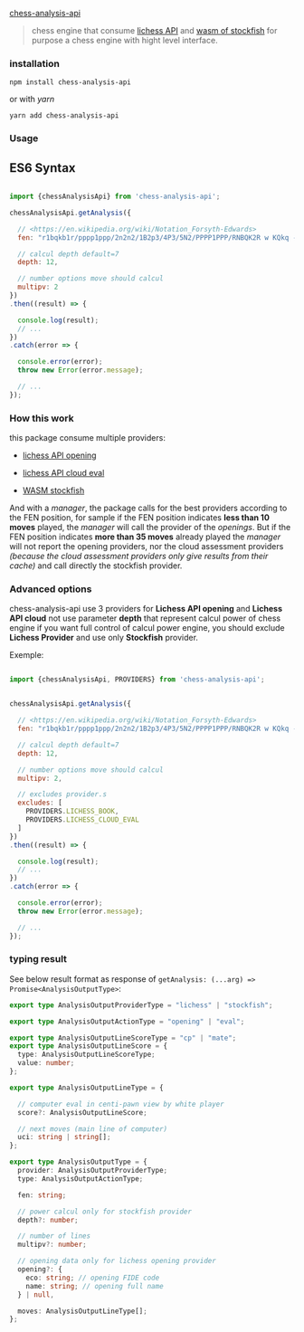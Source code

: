 [chess-analysis-api](https://www.npmjs.com/package/chess-analysis-api)

> chess engine that consume [lichess API](https://lichess.org/api) and [wasm of stockfish](https://www.npmjs.com/package/stockfish) for purpose a chess engine with hight level interface.


### installation

`npm install chess-analysis-api`

or with *yarn*

`yarn add chess-analysis-api`

### Usage

## ES6 Syntax

```js

import {chessAnalysisApi} from 'chess-analysis-api';

chessAnalysisApi.getAnalysis({

  // <https://en.wikipedia.org/wiki/Notation_Forsyth-Edwards>
  fen: "r1bqkb1r/pppp1ppp/2n2n2/1B2p3/4P3/5N2/PPPP1PPP/RNBQK2R w KQkq - 4 4",

  // calcul depth default=7
  depth: 12,

  // number options move should calcul
  multipv: 2
})
.then((result) => {

  console.log(result);
  // ...
})
.catch(error => {

  console.error(error);
  throw new Error(error.message);

  // ...
});

```

### How this work

this package consume multiple providers:

- [lichess API opening](https://lichess.org/api#tag/Opening-Explorer)

- [lichess API cloud eval](https://lichess.org/api#operation/apiCloudEval)

- [WASM stockfish](https://www.npmjs.com/package/stockfish)

And with a *manager*, the package calls for the best providers according to the FEN position,
for sample if the FEN position indicates **less than 10 moves** played, the *manager* will call the provider of the *openings*.
But if the FEN position indicates **more than 35 moves** already played the *manager* will not report the opening providers,
nor the cloud assessment providers *(because the cloud assessment providers only give results from their cache)*
and call directly the stockfish provider.


### Advanced options

chess-analysis-api use 3 providers for **Lichess API opening** and **Lichess API cloud** not use parameter **depth** that represent calcul power of
chess engine if you want full control of calcul power engine, you should exclude **Lichess Provider** and use only **Stockfish** provider.

Exemple:

```js

import {chessAnalysisApi, PROVIDERS} from 'chess-analysis-api';


chessAnalysisApi.getAnalysis({

  // <https://en.wikipedia.org/wiki/Notation_Forsyth-Edwards>
  fen: "r1bqkb1r/pppp1ppp/2n2n2/1B2p3/4P3/5N2/PPPP1PPP/RNBQK2R w KQkq - 4 4",

  // calcul depth default=7
  depth: 12,

  // number options move should calcul
  multipv: 2,

  // excludes provider.s
  excludes: [
    PROVIDERS.LICHESS_BOOK,
    PROVIDERS.LICHESS_CLOUD_EVAL
  ]
})
.then((result) => {

  console.log(result);
  // ...
})
.catch(error => {

  console.error(error);
  throw new Error(error.message);

  // ...
});

```

### typing result

See below result format as response of `getAnalysis: (...arg) => Promise<AnalysisOutputType>`:

```ts
export type AnalysisOutputProviderType = "lichess" | "stockfish";

export type AnalysisOutputActionType = "opening" | "eval";

export type AnalysisOutputLineScoreType = "cp" | "mate";
export type AnalysisOutputLineScore = {
  type: AnalysisOutputLineScoreType;
  value: number;
};

export type AnalysisOutputLineType = {

  // computer eval in centi-pawn view by white player
  score?: AnalysisOutputLineScore;

  // next moves (main line of computer)
  uci: string | string[];
};

export type AnalysisOutputType = {
  provider: AnalysisOutputProviderType;
  type: AnalysisOutputActionType;

  fen: string;

  // power calcul only for stockfish provider
  depth?: number;

  // number of lines
  multipv?: number;

  // opening data only for lichess opening provider
  opening?: {
    eco: string; // opening FIDE code
    name: string; // opening full name
  } | null,

  moves: AnalysisOutputLineType[];
};
```